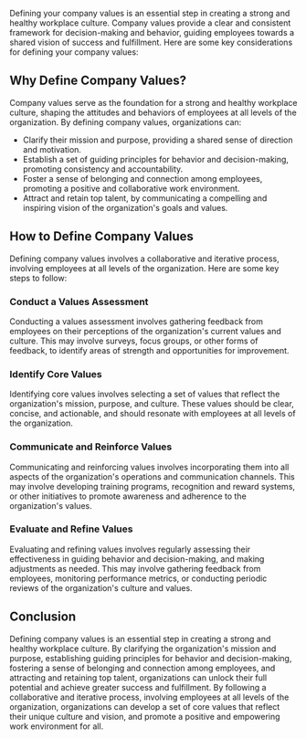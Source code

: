 
Defining your company values is an essential step in creating a strong and healthy workplace culture. Company values provide a clear and consistent framework for decision-making and behavior, guiding employees towards a shared vision of success and fulfillment. Here are some key considerations for defining your company values:

Why Define Company Values?
--------------------------

Company values serve as the foundation for a strong and healthy workplace culture, shaping the attitudes and behaviors of employees at all levels of the organization. By defining company values, organizations can:

- Clarify their mission and purpose, providing a shared sense of direction and motivation.
- Establish a set of guiding principles for behavior and decision-making, promoting consistency and accountability.
- Foster a sense of belonging and connection among employees, promoting a positive and collaborative work environment.
- Attract and retain top talent, by communicating a compelling and inspiring vision of the organization's goals and values.

How to Define Company Values
----------------------------

Defining company values involves a collaborative and iterative process, involving employees at all levels of the organization. Here are some key steps to follow:

### Conduct a Values Assessment

Conducting a values assessment involves gathering feedback from employees on their perceptions of the organization's current values and culture. This may involve surveys, focus groups, or other forms of feedback, to identify areas of strength and opportunities for improvement.

### Identify Core Values

Identifying core values involves selecting a set of values that reflect the organization's mission, purpose, and culture. These values should be clear, concise, and actionable, and should resonate with employees at all levels of the organization.

### Communicate and Reinforce Values

Communicating and reinforcing values involves incorporating them into all aspects of the organization's operations and communication channels. This may involve developing training programs, recognition and reward systems, or other initiatives to promote awareness and adherence to the organization's values.

### Evaluate and Refine Values

Evaluating and refining values involves regularly assessing their effectiveness in guiding behavior and decision-making, and making adjustments as needed. This may involve gathering feedback from employees, monitoring performance metrics, or conducting periodic reviews of the organization's culture and values.

Conclusion
----------

Defining company values is an essential step in creating a strong and healthy workplace culture. By clarifying the organization's mission and purpose, establishing guiding principles for behavior and decision-making, fostering a sense of belonging and connection among employees, and attracting and retaining top talent, organizations can unlock their full potential and achieve greater success and fulfillment. By following a collaborative and iterative process, involving employees at all levels of the organization, organizations can develop a set of core values that reflect their unique culture and vision, and promote a positive and empowering work environment for all.
